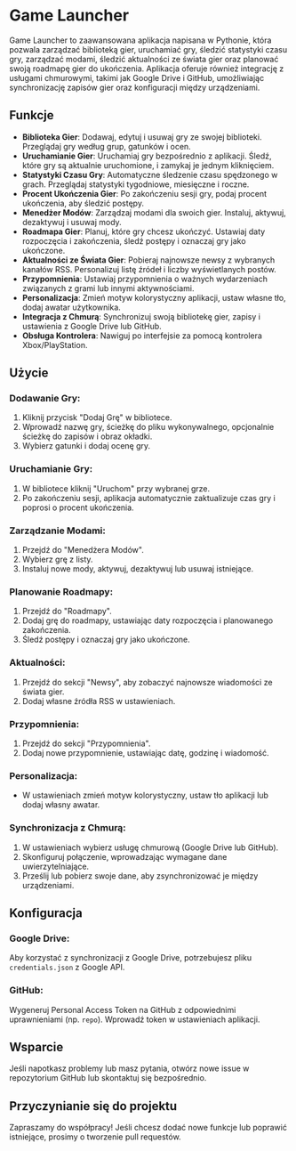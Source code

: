 # Game Launcher

Game Launcher to zaawansowana aplikacja napisana w Pythonie, która pozwala zarządzać biblioteką gier, uruchamiać gry, śledzić statystyki czasu gry, zarządzać modami, śledzić aktualności ze świata gier oraz planować swoją roadmapę gier do ukończenia. Aplikacja oferuje również integrację z usługami chmurowymi, takimi jak Google Drive i GitHub, umożliwiając synchronizację zapisów gier oraz konfiguracji między urządzeniami.

## Funkcje

- **Biblioteka Gier**: Dodawaj, edytuj i usuwaj gry ze swojej biblioteki. Przeglądaj gry według grup, gatunków i ocen.
- **Uruchamianie Gier**: Uruchamiaj gry bezpośrednio z aplikacji. Śledź, które gry są aktualnie uruchomione, i zamykaj je jednym kliknięciem.
- **Statystyki Czasu Gry**: Automatyczne śledzenie czasu spędzonego w grach. Przeglądaj statystyki tygodniowe, miesięczne i roczne.
- **Procent Ukończenia Gier**: Po zakończeniu sesji gry, podaj procent ukończenia, aby śledzić postępy.
- **Menedżer Modów**: Zarządzaj modami dla swoich gier. Instaluj, aktywuj, dezaktywuj i usuwaj mody.
- **Roadmapa Gier**: Planuj, które gry chcesz ukończyć. Ustawiaj daty rozpoczęcia i zakończenia, śledź postępy i oznaczaj gry jako ukończone.
- **Aktualności ze Świata Gier**: Pobieraj najnowsze newsy z wybranych kanałów RSS. Personalizuj listę źródeł i liczby wyświetlanych postów.
- **Przypomnienia**: Ustawiaj przypomnienia o ważnych wydarzeniach związanych z grami lub innymi aktywnościami.
- **Personalizacja**: Zmień motyw kolorystyczny aplikacji, ustaw własne tło, dodaj awatar użytkownika.
- **Integracja z Chmurą**: Synchronizuj swoją bibliotekę gier, zapisy i ustawienia z Google Drive lub GitHub.
- **Obsługa Kontrolera**: Nawiguj po interfejsie za pomocą kontrolera Xbox/PlayStation.

## Użycie

### Dodawanie Gry:
1. Kliknij przycisk "Dodaj Grę" w bibliotece.
2. Wprowadź nazwę gry, ścieżkę do pliku wykonywalnego, opcjonalnie ścieżkę do zapisów i obraz okładki.
3. Wybierz gatunki i dodaj ocenę gry.

### Uruchamianie Gry:
1. W bibliotece kliknij "Uruchom" przy wybranej grze.
2. Po zakończeniu sesji, aplikacja automatycznie zaktualizuje czas gry i poprosi o procent ukończenia.

### Zarządzanie Modami:
1. Przejdź do "Menedżera Modów".
2. Wybierz grę z listy.
3. Instaluj nowe mody, aktywuj, dezaktywuj lub usuwaj istniejące.

### Planowanie Roadmapy:
1. Przejdź do "Roadmapy".
2. Dodaj grę do roadmapy, ustawiając daty rozpoczęcia i planowanego zakończenia.
3. Śledź postępy i oznaczaj gry jako ukończone.

### Aktualności:
1. Przejdź do sekcji "Newsy", aby zobaczyć najnowsze wiadomości ze świata gier.
2. Dodaj własne źródła RSS w ustawieniach.

### Przypomnienia:
1. Przejdź do sekcji "Przypomnienia".
2. Dodaj nowe przypomnienie, ustawiając datę, godzinę i wiadomość.

### Personalizacja:
- W ustawieniach zmień motyw kolorystyczny, ustaw tło aplikacji lub dodaj własny awatar.

### Synchronizacja z Chmurą:
1. W ustawieniach wybierz usługę chmurową (Google Drive lub GitHub).
2. Skonfiguruj połączenie, wprowadzając wymagane dane uwierzytelniające.
3. Prześlij lub pobierz swoje dane, aby zsynchronizować je między urządzeniami.

## Konfiguracja

### Google Drive:
Aby korzystać z synchronizacji z Google Drive, potrzebujesz pliku `credentials.json` z Google API.

### GitHub:
Wygeneruj Personal Access Token na GitHub z odpowiednimi uprawnieniami (np. `repo`). Wprowadź token w ustawieniach aplikacji.

## Wsparcie
Jeśli napotkasz problemy lub masz pytania, otwórz nowe issue w repozytorium GitHub lub skontaktuj się bezpośrednio.

## Przyczynianie się do projektu
Zapraszamy do współpracy! Jeśli chcesz dodać nowe funkcje lub poprawić istniejące, prosimy o tworzenie pull requestów.
